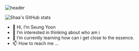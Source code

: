 ![header](https://capsule-render.vercel.app/api?type=waving&height=160&text=Sin+Seung+Yun&fontAlign=70&fontAlignY=40&color=gradient)

![Shaa's GitHub stats](https://github-readme-stats.vercel.app/api?username=Shaa-code&show_icons=true&theme=dark)

- 👋 Hi, I’m Seung Yoon
- 👀 I’m interested in thinking about who am i
- 🌱 I’m currently learning how can i get close to the essence.
- 📫 How to reach me ...

<!---
Shaa-code/Shaa-code is a ✨ special ✨ repository because its `README.md` (this file) appears on your GitHub profile.
You can click the Preview link to take a look at your changes.
--->

